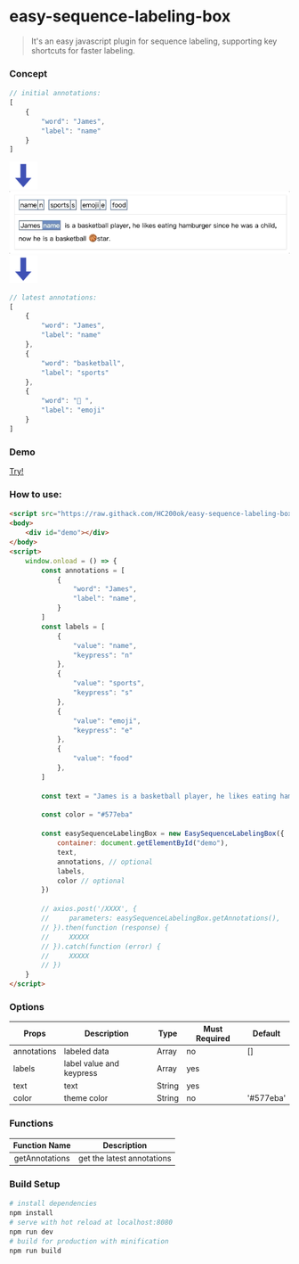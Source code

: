 # easy-sequence-labeling-box
> It's an easy javascript plugin for sequence labeling, supporting key shortcuts for faster labeling.

### Concept
```javascript
// initial annotations:
[
    {
        "word": "James",
        "label": "name"
    }
] 
```
<img src="down-arrow.png" width="50px"/><br/>
<img src="demo.gif" width="650px"/><br/>
<img src="down-arrow.png" width="50px"/><br/>
```javascript
// latest annotations: 
[
    {
        "word": "James", 
        "label": "name"
    }, 
    {
        "word": "basketball",
        "label": "sports"
    }, 
    {
        "word": "🏀 ",
        "label": "emoji"
    }
]
```

### Demo
[Try!](https://codesandbox.io/s/easy-sequence-labeling-box-igykl?file=/index.html)

### How to use: 
```html
<script src="https://raw.githack.com/HC200ok/easy-sequence-labeling-box/master/dist/easySequenceLabelingBox.min.js"></script>
<body>
    <div id="demo"></div>
</body>
<script>
    window.onload = () => {
        const annotations = [
            {
                "word": "James",
                "label": "name",
            }
        ]
        const labels = [
            {
                "value": "name",
                "keypress": "n"
            },
            {
                "value": "sports",
                "keypress": "s"
            },
            {
                "value": "emoji",
                "keypress": "e"
            },
            {
                "value": "food"
            },
        ]

        const text = "James is a basketball player, he likes eating hamburger since he was a child, now he is a basketball 🏀  star."

        const color = "#577eba"

        const easySequenceLabelingBox = new EasySequenceLabelingBox({
            container: document.getElementById("demo"),
            text,
            annotations, // optional
            labels,
            color // optional
        })

        // axios.post('/XXXX', {
        //     parameters: easySequenceLabelingBox.getAnnotations(),
        // }).then(function (response) {
        //     XXXXX
        // }).catch(function (error) {
        //     XXXXX
        // })
    }
</script>
```

### Options
| Props       | Description              | Type   | Must Required | Default   |
| ----------- | ------------------------ | ------ | ------------- | --------- |
| annotations | labeled data             | Array  | no            | []        |
| labels      | label value and keypress | Array  | yes           |           |
| text        | text                     | String | yes           |           |
| color       | theme color              | String | no            | '#577eba' |

### Functions
| Function Name  | Description                |
| :------------: | -------------------------- |
| getAnnotations | get the latest annotations |

### Build Setup
``` bash
# install dependencies
npm install
# serve with hot reload at localhost:8080
npm run dev
# build for production with minification
npm run build
```
